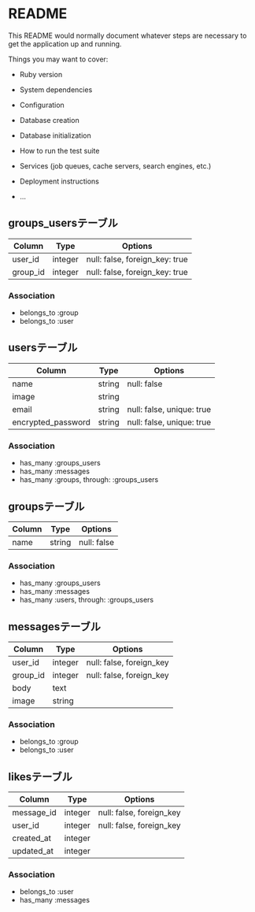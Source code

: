 # README

This README would normally document whatever steps are necessary to get the
application up and running.

Things you may want to cover:

* Ruby version

* System dependencies

* Configuration

* Database creation

* Database initialization

* How to run the test suite

* Services (job queues, cache servers, search engines, etc.)

* Deployment instructions

* ...


## groups_usersテーブル

|Column|Type|Options|
|------|----|-------|
|user_id|integer|null: false, foreign_key: true|
|group_id|integer|null: false, foreign_key: true|

### Association
- belongs_to :group
- belongs_to :user


## usersテーブル

|Column|Type|Options|
|------|----|-------|
|name|string|null: false|
|image|string||
|email|string|null: false, unique: true|
|encrypted_password|string|null: false, unique: true|

### Association
- has_many :groups_users
- has_many :messages
- has_many :groups, through: :groups_users


## groupsテーブル

|Column|Type|Options|
|------|----|-------|
|name|string|null: false|

### Association
- has_many :groups_users
- has_many :messages
- has_many :users, through: :groups_users


## messagesテーブル

|Column|Type|Options|
|------|----|-------|
|user_id|integer|null: false, foreign_key|
|group_id|integer|null: false, foreign_key|
|body|text||
|image|string||


### Association
- belongs_to :group
- belongs_to :user


## likesテーブル

|Column|Type|Options|
|------|----|-------|
|message_id|integer|null: false, foreign_key|
|user_id|integer|null: false, foreign_key|
|created_at|integer||
|updated_at|integer||


### Association
- belongs_to :user
- has_many :messages


